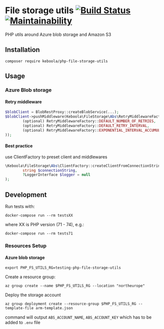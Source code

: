 # File storage utils [![Build Status](https://dev.azure.com/keboola-dev/php-file-storage-utils/_apis/build/status/keboola.php-file-storage-utils?branchName=master)](https://dev.azure.com/keboola-dev/php-file-storage-utils/_build/latest?definitionId=12&branchName=master) [![Maintainability](https://api.codeclimate.com/v1/badges/fe983803eb7d71a87a34/maintainability)](https://codeclimate.com/github/keboola/php-file-storage-utils/maintainability) 

PHP utils around Azure blob storage and Amazon S3

## Installation

    composer require keboola/php-file-storage-utils

## Usage

### Azure Blob storage

#### Retry middleware

```php
$blobClient = BlobRestProxy::createBlobService(...);
$blobClient->pushMiddleware(Keboola\FileStorage\Abs\RetryMiddlewareFactory::create(
        (optional) RetryMiddlewareFactory::DEFAULT_NUMBER_OF_RETRIES,
        (optional) RetryMiddlewareFactory::DEFAULT_RETRY_INTERVAL,
        (optional) RetryMiddlewareFactory::EXPONENTIAL_INTERVAL_ACCUMULATION
));
```

#### Best practice

use ClientFactory to preset client and middlewares

```php
\Keboola\FileStorage\Abs\ClientFactory::createClientFromConnectionString(
        string $connectionString,
        ?LoggerInterface $logger = null
);
```

## Development

Run tests with:

    docker-compose run --rm testsXX

where XX is PHP version (71 - 74), e.g.:

    docker-compose run --rm tests71

### Resources Setup

#### Azure blob storage

    export PHP_FS_UTILS_RG=testing-php-file-storage-utils

Create a resource group:

	az group create --name $PHP_FS_UTILS_RG --location "northeurope"

Deploy the storage account

	az group deployment create --resource-group $PHP_FS_UTILS_RG --template-file arm-template.json

command will output `ABS_ACCOUNT_NAME`, `ABS_ACCOUNT_KEY` which has to be added to `.env` file

